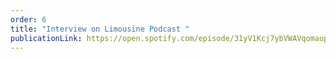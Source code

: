```yaml
---
order: 6
title: "Interview on Limousine Podcast "
publicationLink: https://open.spotify.com/episode/31yV1Kcj7ybVWAVqomaupG
---
```

